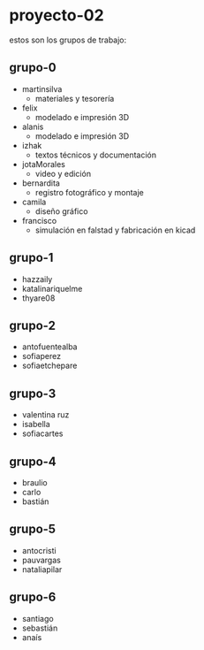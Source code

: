 # proyecto-02

estos son los grupos de trabajo:

## grupo-0

* martinsilva
  * materiales y tesorería
* felix
  * modelado e impresión 3D
* alanis
  * modelado e impresión 3D
* izhak
  * textos técnicos y documentación
* jotaMorales
  * video y edición
* bernardita
  * registro fotográfico y montaje
* camila
  * diseño gráfico
* francisco
  * simulación en falstad y fabricación en kicad

## grupo-1

* hazzaily
* katalinariquelme
* thyare08

## grupo-2

* antofuentealba
* sofiaperez
* sofiaetchepare

## grupo-3

* valentina ruz
* isabella
* sofiacartes

## grupo-4

* braulio
* carlo
* bastián

## grupo-5

* antocristi
* pauvargas
* nataliapilar

## grupo-6

* santiago
* sebastián
* anaís
